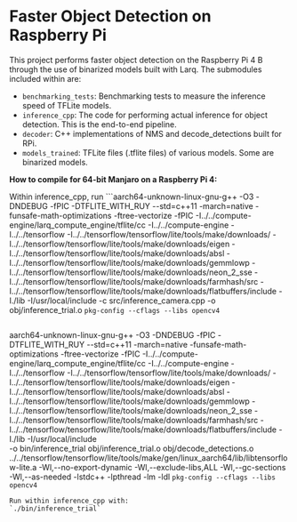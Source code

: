# Faster Object Detection on Raspberry Pi

This project performs faster object detection on the Raspberry Pi 4 B through the use of binarized models built with Larq. The submodules included within are:

- `benchmarking_tests`: Benchmarking tests to measure the inference speed of TFLite models.
- `inference_cpp`: The code for performing actual inference for object detection. This is the end-to-end pipeline.
- `decoder`: C++ implementations of NMS and decode_detections built for RPi.
- `models_trained`: TFLite files (.tflite files) of various models. Some are binarized models.

**How to compile for 64-bit Manjaro on a Raspberry Pi 4:**

Within inference_cpp, run
```aarch64-unknown-linux-gnu-g++ -O3 -DNDEBUG -fPIC -DTFLITE_WITH_RUY --std=c++11 -march=native -funsafe-math-optimizations -ftree-vectorize -fPIC -I../../compute-engine/larq_compute_engine/tflite/cc -I../../compute-engine -I../../tensorflow -I../../tensorflow/tensorflow/lite/tools/make/downloads/ -I../../tensorflow/tensorflow/lite/tools/make/downloads/eigen -I../../tensorflow/tensorflow/lite/tools/make/downloads/absl -I../../tensorflow/tensorflow/lite/tools/make/downloads/gemmlowp -I../../tensorflow/tensorflow/lite/tools/make/downloads/neon_2_sse -I../../tensorflow/tensorflow/lite/tools/make/downloads/farmhash/src -I../../tensorflow/tensorflow/lite/tools/make/downloads/flatbuffers/include -I./lib -I/usr/local/include -c src/inference_camera.cpp -o obj/inference_trial.o `pkg-config --cflags --libs opencv4`
```

```
aarch64-unknown-linux-gnu-g++ -O3 -DNDEBUG -fPIC -DTFLITE_WITH_RUY --std=c++11 -march=native -funsafe-math-optimizations -ftree-vectorize -fPIC -I../../compute-engine/larq_compute_engine/tflite/cc -I../../compute-engine -I../../tensorflow -I../../tensorflow/tensorflow/lite/tools/make/downloads/ -I../../tensorflow/tensorflow/lite/tools/make/downloads/eigen -I../../tensorflow/tensorflow/lite/tools/make/downloads/absl -I../../tensorflow/tensorflow/lite/tools/make/downloads/gemmlowp -I../../tensorflow/tensorflow/lite/tools/make/downloads/neon_2_sse -I../../tensorflow/tensorflow/lite/tools/make/downloads/farmhash/src -I../../tensorflow/tensorflow/lite/tools/make/downloads/flatbuffers/include -I./lib -I/usr/local/include \
-o bin/inference_trial obj/inference_trial.o obj/decode_detections.o \
 ../../tensorflow/tensorflow/lite/tools/make/gen/linux_aarch64/lib/libtensorflow-lite.a -Wl,--no-export-dynamic -Wl,--exclude-libs,ALL -Wl,--gc-sections -Wl,--as-needed -lstdc++ -lpthread -lm -ldl `pkg-config --cflags --libs opencv4`
 ```
 Run within inference_cpp with:
 `./bin/inference_trial`
